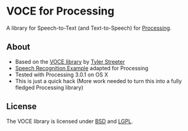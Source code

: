 # VOCE for Processing

A library for Speech-to-Text (and Text-to-Speech) for [Processing](http://www.processing.org).   


## About 

* Based on the [VOCE library](http://voce.sourceforge.net/) by [Tyler Streeter](http://www.tylerstreeter.net)
* [Speech Recognition Example](examples/recognitionTest) adapted for Processing
* Tested with Processing 3.0.1 on OS X
* This is just a quick hack (More work needed to turn this into a fully fledged Processing library)

## License

The VOCE library is licensed under [BSD](docs/license-BSD.txt) and [LGPL](docs/license-LGPL.txt).